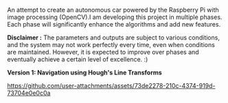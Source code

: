 An attempt to create an autonomous car powered by the Raspberry Pi with image processing (OpenCV).I am developing this project in multiple phases.
Each phase will significantly enhance the algorithms and add new features.

**Disclaimer :** The parameters and outputs are subject to various conditions, and the system may not work perfectly every time, even when conditions are maintained. However, it is expected to improve over phases and eventually achieve a certain level of excellence. :)

**Version 1: Navigation using Hough's Line Transforms**

https://github.com/user-attachments/assets/73de2278-210c-4374-919d-73704e0e0c0a

